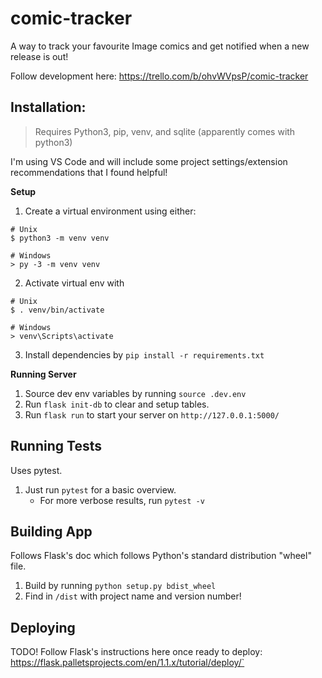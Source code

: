 # comic-tracker

A way to track your favourite Image comics and get notified when a new release is out!

Follow development here: https://trello.com/b/ohvWVpsP/comic-tracker

## Installation:

> Requires Python3, pip, venv, and sqlite (apparently comes with python3)

I'm using VS Code and will include some project settings/extension recommendations that I found helpful!

**Setup**

1. Create a virtual environment using either:

```
# Unix
$ python3 -m venv venv

# Windows
> py -3 -m venv venv
```

2. Activate virtual env with

```
# Unix
$ . venv/bin/activate

# Windows
> venv\Scripts\activate
```

3. Install dependencies by `pip install -r requirements.txt`

**Running Server**
1. Source dev env variables by running `source .dev.env`
1. Run `flask init-db` to clear and setup tables.
1. Run `flask run` to start your server on `http://127.0.0.1:5000/`

## Running Tests
Uses pytest.

1. Just run `pytest` for a basic overview.
    + For more verbose results, run `pytest -v`

## Building App

Follows Flask's doc which follows Python's standard distribution "wheel" file.

1. Build by running `python setup.py bdist_wheel`
1. Find in `/dist` with project name and version number!

## Deploying

TODO! Follow Flask's instructions here once ready to deploy: https://flask.palletsprojects.com/en/1.1.x/tutorial/deploy/`
